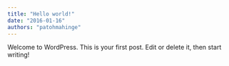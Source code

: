 ```yaml
---
title: "Hello world!"
date: "2016-01-16"
authors: "patohmahinge"
---
```


Welcome to WordPress. This is your first post. Edit or delete it, then start writing!

